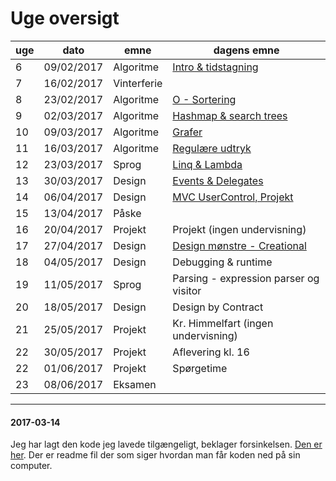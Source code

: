 # Uge oversigt


uge	| dato |emne| dagens emne
---|---|---|---6		| 09/02/2017		| 	Algoritme	| 	[Intro & tidstagning](Lektion01-benchmarking/lektion01.md)|7		| 16/02/2017		| Vinterferie	8		| 23/02/2017		| Algoritme		| [O - Sortering](Lektion02-bigO-sorting/lektion02.md)9		| 02/03/2017		| Algoritme		| [Hashmap & search trees](Lektion03-treesAndMaps/lektion03.md)10		| 09/03/2017		| Algoritme		| [Grafer](Lektion04-graphsAndBacktrack/lektion04.md)11		| 16/03/2017		| Algoritme		| [Regulære udtryk](Lektion05-RegularExpression/lektion05.md)12		| 23/03/2017		| Sprog		| [Linq & Lambda](Lektion06-Linq/lektion06.md)13		| 30/03/2017		| Design		| [Events & Delegates](Lektion07-DP1-Obs/lektion07.md)14		| 06/04/2017		| Design		| 	[MVC UserControl, Projekt](Lektion08-DP2-MVC-Canvas/lektion08.md)15		| 13/04/2017		| Påske	16		| 20/04/2017		| Projekt		| 	Projekt (ingen undervisning)17		| 27/04/2017		| Design		| 	[Design mønstre - Creational](Lektion09-DP3-Factory/lektion09.md)18		| 04/05/2017		| Design		| Debugging & runtime19		| 11/05/2017		| Sprog		| Parsing - expression parser og visitor20		| 18/05/2017		| Design		| Design by Contract21		| 25/05/2017		| Projekt | Kr. Himmelfart (ingen undervisning)22		| 30/05/2017		| Projekt	| Aflevering kl. 1622		| 01/06/2017		| Projekt	| Spørgetime23		| 08/06/2017		| Eksamen	

<hr>

#### 2017-03-14
Jeg har lagt den kode jeg lavede tilgængeligt, beklager forsinkelsen. [Den er her](https://github.com/cphbusinessAUVidrProg/uge4opgaveKoe). Der er readme fil der som siger hvordan man får koden ned på sin computer.
